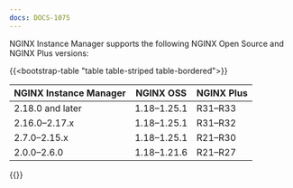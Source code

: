 ```yaml
---
docs: DOCS-1075
---
```


NGINX Instance Manager supports the following NGINX Open Source and NGINX Plus versions:

{{<bootstrap-table "table table-striped table-bordered">}}

| NGINX Instance Manager | NGINX OSS   | NGINX Plus |
| ---------------------- | ----------- | ---------- |
| 2.18.0 and later       | 1.18–1.25.1 | R31–R33    |
| 2.16.0–2.17.x          | 1.18–1.25.1 | R31–R32    |
| 2.7.0–2.15.x           | 1.18–1.25.1 | R21–R30    |
| 2.0.0–2.6.0            | 1.18–1.21.6 | R21–R27    |

{{</bootstrap-table>}}
